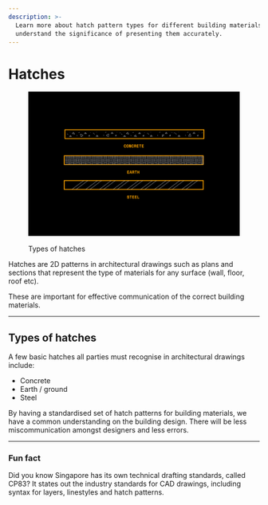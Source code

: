 ```yaml
---
description: >-
  Learn more about hatch pattern types for different building materials, and
  understand the significance of presenting them accurately.
---
```


# Hatches

<div align="left">

<figure><img src="../.gitbook/assets/05 - Hatch Types.jpg" alt="" width="563"><figcaption><p>Types of hatches</p></figcaption></figure>

</div>

Hatches are 2D patterns in architectural drawings such as plans and sections that represent the type of materials for any surface (wall, floor, roof etc).

These are important for effective communication of the correct building materials.

***

## Types of hatches

A few basic hatches all parties must recognise in architectural drawings include:

* Concrete
* Earth / ground
* Steel

By having a standardised set of hatch patterns for building materials, we have a common understanding on the building design. There will be less miscommunication amongst designers and less errors.

***

### Fun fact

Did you know Singapore has its own technical drafting standards, called CP83? It states out the industry standards for CAD drawings, including syntax for layers, linestyles and hatch patterns.
